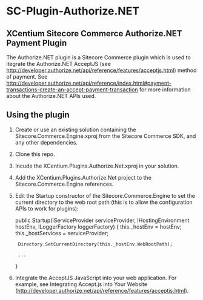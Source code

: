 # SC-Plugin-Authorize.NET
## XCentium Sitecore Commerce Authorize.NET Payment Plugin

The Authorize.NET plugin is a Sitecore Commerce plugin which is used to itegrate the Authorize.NET AcceptJS (see http://developer.authorize.net/api/reference/features/acceptjs.html) method of payment.  See http://developer.authorize.net/api/reference/index.html#payment-transactions-create-an-accept-payment-transaction for more information about the Authorize.NET APIs used.

## Using the plugin

1. Create or use an existing solution containing the Sitecore.Commerce.Engine.xproj from the Sitecore Commerce SDK, and any other dependencies. 
2. Clone this repo.
3. Incude the XCentium.Plugins.Authorize.Net.xproj in your solution.
4. Add the XCentium.Plugins.Authorize.Net project to the Sitecore.Commerce.Engine references.
5. Edit the Startup constructor of the Sitecore.Commerce.Engine to set the current directory to the web root path (this is to allow the configuration APIs to work for plugins):

    public Startup(IServiceProvider serviceProvider, IHostingEnvironment hostEnv, ILoggerFactory loggerFactory)
    {
        this._hostEnv = hostEnv;
        this._hostServices = serviceProvider;

        Directory.SetCurrentDirectory(this._hostEnv.WebRootPath);
        
        ...
    }
 
6. Integrate the AcceptJS JavaScript into your web application.  For example, see Integrating Accept.js into Your Website (http://developer.authorize.net/api/reference/features/acceptjs.html).
